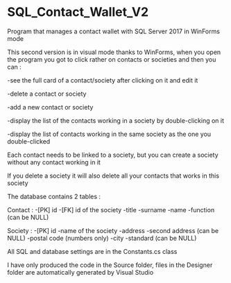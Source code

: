 # SQL_Contact_Wallet_V2
Program that manages a contact wallet with SQL Server 2017 in WinForms mode

This second version is in visual mode thanks to WinForms, when you open the program you got to click rather on contacts or societies and then you can :

-see the full card of a contact/society after clicking on it and edit it

-delete a contact or society

-add a new contact or society

-display the list of the contacts working in a society by double-clicking on it

-display the list of contacts working in the same society as the one you double-clicked

Each contact needs to be linked to a society, but you can create a society without any contact working in it

If you delete a society it will also delete all your contacts that works in this society

The database contains 2 tables :

Contact : -[PK] id -[FK] id of the society -title -surname -name -function (can be NULL)

Society : -[PK] id -name of the society -address -second address (can be NULL) -postal code (numbers only) -city -standard (can be NULL)

All SQL and database settings are in the Constants.cs class

I have only produced the code in the Source folder, files in the Designer folder are automatically generated by Visual Studio
